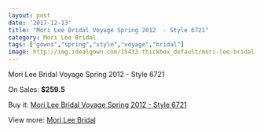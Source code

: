 ```yaml
---
layout: post
date: '2017-12-13'
title: "Mori Lee Bridal Voyage Spring 2012  - Style 6721"
category: Mori Lee Bridal
tags: ["gowns","spring","style","voyage","bridal"]
image: http://img.idealgown.com/15433-thickbox_default/mori-lee-bridal-voyage-spring-2012-style-6721.jpg
---
```

Mori Lee Bridal Voyage Spring 2012  - Style 6721

On Sales: **$259.5**
<a href="https://www.idealgown.com/en/mori-lee-bridal/6174-mori-lee-bridal-voyage-spring-2012-style-6721.html"><amp-img layout="responsive" width="600" height="600" src="//img.idealgown.com/15433-thickbox_default/mori-lee-bridal-voyage-spring-2012-style-6721.jpg" alt="Mori Lee Bridal Voyage Spring 2012  - Style 6721 0" /></a>
<a href="https://www.idealgown.com/en/mori-lee-bridal/6174-mori-lee-bridal-voyage-spring-2012-style-6721.html"><amp-img layout="responsive" width="600" height="600" src="//img.idealgown.com/15434-thickbox_default/mori-lee-bridal-voyage-spring-2012-style-6721.jpg" alt="Mori Lee Bridal Voyage Spring 2012  - Style 6721 1" /></a>

Buy it: [Mori Lee Bridal Voyage Spring 2012  - Style 6721](https://www.idealgown.com/en/mori-lee-bridal/6174-mori-lee-bridal-voyage-spring-2012-style-6721.html "Mori Lee Bridal Voyage Spring 2012  - Style 6721")

View more: [Mori Lee Bridal](https://www.idealgown.com/en/90-mori-lee-bridal "Mori Lee Bridal")